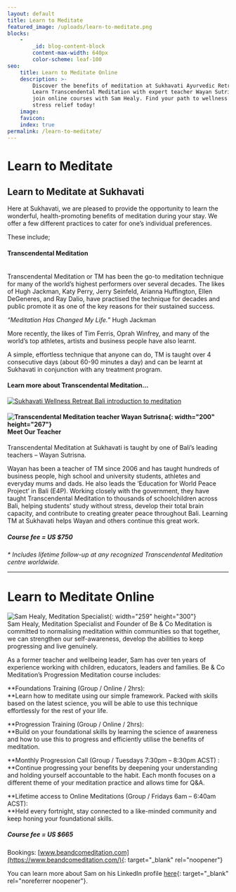 ```yaml
---
layout: default
title: Learn to Meditate
featured_image: /uploads/learn-to-meditate.png
blocks:
    -
        _id: blog-content-block
        content-max-width: 640px
        color-scheme: leaf-100
seo:
    title: Learn to Meditate Online
    description: >-
        Discover the benefits of meditation at Sukhavati Ayurvedic Retreat.
        Learn Transcendental Meditation with expert teacher Wayan Sutrisna or
        join online courses with Sam Healy. Find your path to wellness and
        stress relief today!
    image:
    favicon:
    index: true
permalink: /learn-to-meditate/
---
```

# Learn to Meditate



## Learn to Meditate at Sukhavati

Here at Sukhavati, we are pleased to provide the opportunity to learn the wonderful, health-promoting benefits of meditation during your stay. We offer a few different practices to cater for one’s individual preferences.

These include;

#### Transcendental Meditation

<br>Transcendental Meditation or TM has been the go-to meditation technique for many of the world’s highest performers over several decades. The likes of Hugh Jackman, Katy Perry, Jerry Seinfeld, Arianna Huffington, Ellen DeGeneres, and Ray Dalio, have practised the technique for decades and public promote it as one of the key reasons for their sustained success.

*“Meditation Has Changed My Life.*” Hugh Jackman

More recently, the likes of Tim Ferris, Oprah Winfrey, and many of the world’s top athletes, artists and business people have also learnt.

A simple, effortless technique that anyone can do, TM is taught over 4 consecutive days (about 60-90 minutes a day) and can be learnt at Sukhavati in conjunction with any treatment program.

#### Learn more about Transcendental Meditation…

[![Sukhavati Wellness Retreat Bali introduction to meditation](https://img.youtube.com/vi/uP2gLEDl7jI/sddefault.jpg)](https://www.youtube.com/embed/uP2gLEDl7jI&amp;t=1s;autoplay=0?autoplay=1&amp;rel=0&amp;showinfo=0 "Play")

#### ![Transcendental Meditation teacher Wayan Sutrisna](https://www.sukhavatibali.com/wp-content/uploads/2019/04/Wayan.jpg){: width="200" height="267"}<br>Meet Our Teacher

Transcendental Meditation at Sukhavati is taught by one of Bali’s leading teachers – Wayan Sutrisna.

Wayan has been a teacher of TM since 2006 and has taught hundreds of business people, high school and university students, athletes and everyday mums and dads. He also leads the ‘Education for World Peace Project’ in Bali (E4P). Working closely with the government, they have taught Transcendental Meditation to thousands of schoolchildren across Bali, helping students’ study without stress, develop their total brain capacity, and contribute to creating greater peace throughout Bali. Learning TM at Sukhavati helps Wayan and others continue this great work.

##### Course fee = US $750

*\* Includes lifetime follow-up at any recognized Transcendental Meditation centre worldwide.*

---

# **Learn to Meditate Online**

![Sam Healy, Meditation Specialist](https://www.sukhavatibali.com/wp-content/uploads/2019/04/sam-259x300.jpg){: width="259" height="300"}<br>Sam Healy, Meditation Specialist and Founder of Be & Co Meditation is committed to normalising meditation within communities so that together, we can strengthen our self-awareness, develop the abilities to keep progressing and live genuinely.

As a former teacher and wellbeing leader, Sam has over ten years of experience working with children, educators, leaders and families. Be & Co Meditation’s Progression Meditation course includes:

**Foundations Training (Group / Online / 2hrs):<br>**Learn how to meditate using our simple framework. Packed with skills based on the latest science, you will be able to use this technique effortlessly for the rest of your life.

**Progression Training (Group / Online / 2hrs):<br>**Build on your foundational skills by learning the science of awareness and how to use this to progress and efficiently utilise the benefits of meditation.

**Monthly Progression Call (Group / Tuesdays 7:30pm – 8:30pm ACST) :<br>**Continue progressing your benefits by deepening your understanding and holding yourself accountable to the habit. Each month focuses on a different theme of your meditation practice and allows time for Q&A.

**Lifetime access to Online Meditations (Group / Fridays 6am – 6:40am ACST):<br>**Held every fortnight, stay connected to a like-minded community and keep honing your foundational skills.

##### Course fee = US $665

Bookings: [www.beandcomeditation.com](https://www.beandcomeditation.com/){: target="_blank" rel="noopener"}

You can learn more about Sam on his LinkedIn profile [here](https://www.linkedin.com/in/sam-healy-89aa4322a/){: target="_blank" rel="noreferrer noopener"}.